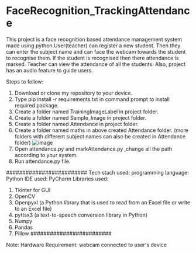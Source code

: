 # FaceRecognition_TrackingAttendance
This project is a face recognition based attendance management system made using python.User(teacher) can register a new student. Then they can enter the subject name and can face the webcam towards the student to recognise them. If the student is recognised then there attendance is marked. Teacher can view the attendance of all the students. Also, project  has an audio feature to guide users.

Steps to follow:
1) Download or clone my repository to your device.
2) Type pip install -r requirements.txt in command prompt to install required package.
3) Create a folder named TrainingImageLabel in project folder.
4) Create a folder named Sample_Image in project folder.
5) Create a folder named Attendance in project folder.
6) Create a folder named maths in above created Attendance folder. (more folders with different subject names can also be created in Attendance folder)
 ![image](https://user-images.githubusercontent.com/84322570/170871381-30757d5b-6861-413e-8e5f-59a6644dded5.png)
7) Open attendance.py and markAttendance.py ,change all the path according to your system.
8) Run attendance.py file.

#########################
Tech stach used:
programming language: Python
IDE used: PyCharm
Libraries used: 
1) Tkinter for GUI
2) OpenCV
3) Openpyxl (a Python library that is used to read from an Excel file or write to an Excel file)
4) pyttsx3 (a text-to-speech conversion library in Python)
5) Numpy 
6) Pandas
7) Pillow
#########################

Note: 
Hardware Requirement: webcam connected to user's device


